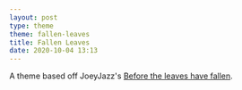 ```yaml
---
layout: post
type: theme
theme: fallen-leaves
title: Fallen Leaves
date: 2020-10-04 13:13
---
```


A theme based off JoeyJazz's [Before the leaves have fallen](https://www.deviantart.com/joeyjazz/art/Before-the-leaves-have-fallen-854162011).
